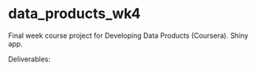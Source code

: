 # data_products_wk4

Final week course project for Developing Data Products (Coursera). Shiny app.

Deliverables: 
